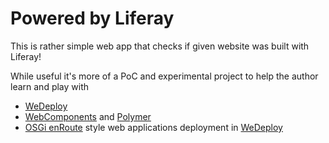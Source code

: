 # Powered by Liferay

This is rather simple web app that checks if given website was built with Liferay!

While useful it's more of a PoC and experimental project to help the author learn and play with
 - [WeDeploy](http://wedeploy.com)
 - [WebComponents](https://en.wikipedia.org/wiki/Web_Components) and [Polymer](https://www.polymer-project.org/1.0/)
 - [OSGi enRoute](http://enroute.osgi.org/) style web applications deployment in [WeDeploy](http://wedeploy.com)
